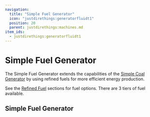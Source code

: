 ```yaml
---
navigation:
  title: "Simple Fuel Generator"
  icon: "justdirethings:generatorfluidt1"
  position: 20
  parent: justdirethings:machines.md
item_ids:
  - justdirethings:generatorfluidt1
---
```


# Simple Fuel Generator

The Simple Fuel Generator extends the capabilities of the [Simple Coal Generator](./mach_generatort1.md) by using refined fuels for more efficient energy production.

See the [Refined Fuel](./res_refined_fuel_t2.md) sections for fuel options. There are 3 tiers of fuel available.

## Simple Fuel Generator



<Recipe id="justdirethings:generatorfluidt1" />


